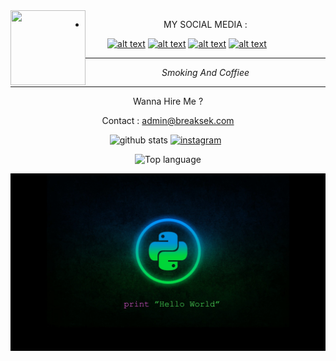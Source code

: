 <img src="https://github.com/breaksek/all-in-for-site/blob/main/breaksek.jpg" width="120" height="120" align="left">
<center>


* MY SOCIAL MEDIA :

<a href="https://Instagram.com/breaksek"><img src="https://cdn.iconscout.com/icon/free/png-512/free-instagram-1868978-1583142.png?f=webp&w=256" alt="alt text" width="20" height="20"></a> 
<a href="https://wa.me/6281331184338?text=Asalamualaikum+bang"><img src="https://cdn.iconscout.com/icon/free/png-512/free-whatsapp-3691235-3073755.png?f=webp&w=256" alt="alt text" width="20" height="20"></a>
<a href="https://www.youtube.com/channel/UCXb9jWAemn6RZ2gmImFG0uQ"><img src="https://cdn.iconscout.com/icon/free/png-512/free-youtube-268-721990.png?f=webp&w=256" alt="alt text" width="20" height="20"></a> 
<a href="https://www.tiktok.com/@ariftt.03"><img src="https://cdn.iconscout.com/icon/premium/png-512-thumb/tiktok-6876263-5640852.png?f=webp&w=256" alt="alt text" width="20" height="20"></a>
&nbsp;&nbsp;     &nbsp;&nbsp;    &nbsp;&nbsp;   &nbsp;&nbsp;   &nbsp;&nbsp;   
___
_Smoking And Coffiee_
___


Wanna Hire Me ? 

Contact : admin@breaksek.com

![github stats](https://github-readme-stats.vercel.app/api?username=breaksek&show_icons=true&theme=dark)
<a href="https://github.com/breaksek/ig"><img title="instagram" src="https://github-readme-stats.vercel.app/api/pin/?username=breaksek&repo=ig&theme=vision-friendly-dark"></a>
<a href="https://github.com/breaksek/"><img title="" src="https://github-readme-stats.vercel.app/api/pin/?username=Yayan-XD&repo=Brute&theme=vision-friendly-dark"></a>
<a href="https://github.com/breaksek/"><img title="" src="https://github-readme-stats.vercel.app/api/pin/?username=Yayan-XD&repo=Cr4ck&theme=vision-friendly-dark"></a>

  <img src="https://github-readme-stats.vercel.app/api/top-langs/?username=breaksek&layout=compact" alt="Top language">

![template_s](https://github.com/Yayan-XD/Yayan-XD/blob/master/img/wallpaperbetter_(1).jpg)
